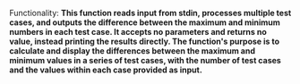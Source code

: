 Functionality: **This function reads input from stdin, processes multiple test cases, and outputs the difference between the maximum and minimum numbers in each test case. It accepts no parameters and returns no value, instead printing the results directly. The function's purpose is to calculate and display the differences between the maximum and minimum values in a series of test cases, with the number of test cases and the values within each case provided as input.**